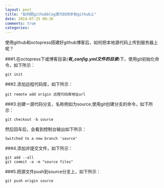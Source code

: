 ```yaml
---
layout: post
title: "如何把githubblog源代码同步到github上"
date: 2014-07-25 00:36
comments: true
categories: 
---
```


使用github和octopress搭建好github博客后，如何把本地源代码上传到服务器上呢？

###1.在octopress下或博客目录(***有_config.yml文件的目录***)下，使用git初始化命令，如下所示：

```
git init
```

###2.添加远程代码库，如下所示：

```
git remote add origin 远程代码库地址url
```
###3.创建一源代码分支，名称例如为source,使用git创建分支的命令，如下所示：

```
git checkout -b source
```
然后回车后，会看到控制台输出如下所示：

```
Switched to a new branch 'source'
```

###4.添加并提交文件，如下所示：

```
git add --all
git commit -a -m "source files"
```

###5.把源文件push到source分支上，如下所示：

```
git push origin source
```